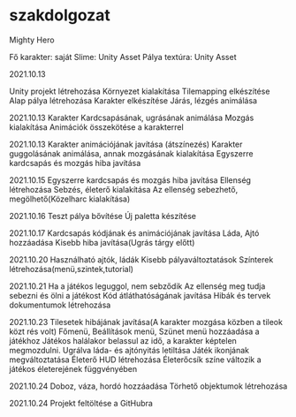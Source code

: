 # szakdolgozat
Mighty Hero

Fő karakter: saját
Slime: Unity Asset
Pálya textúra: Unity Asset

2021.10.13

Unity projekt létrehozása
Környezet kialakítása
Tilemapping elkészítése
Alap pálya létrehozása
Karakter elkészítése
Járás, lézgés animálása

2021.10.13
Karakter Kardcsapásának, ugrásának animálása
Mozgás kialakítása
Animációk összekötése a karakterrel

2021.10.13
Karakter animációjának javítása (átszínezés)
Karakter guggolásának animálása, annak mozgásának kialakítása
Egyszerre kardcsapás és mozgás hiba javítása

2021.10.15
Egyszerre kardcsapás és mozgás hiba javítása
Ellenség létrehozása
Sebzés, életerő kialakítása
Az ellenség sebezhető, megölhető(Közelharc kialakítása)

2021.10.16
Teszt pálya bővítése
Új paletta készítése

2021.10.17
Kardcsapás kódjának és animációjának javítása
Láda, Ajtó hozzáadása
Kisebb hiba javítása(Ugrás tárgy előtt)

2021.10.20
Használható ajtók, ládák
Kisebb pályaváltoztatások
Színterek létrehozása(menü,szintek,tutorial)

2021.10.21
Ha a játékos leguggol, nem sebződik
Az ellenség meg tudja sebezni és ölni a játékost
Kód átláthatóságának javítása
Hibák és tervek dokumentumok létrehozása

2021.10.23
Tilesetek hibájának javítása(A karakter mozgása közben a tileok közt rés volt)
Főmenü, Beállítások menü, Szünet menü hozzáadása a játékhoz
Játékos halálakor belassul az idő, a karakter képtelen megmozdulni.
Ugrálva láda- és ajtónyitás letiltása
Játék ikonjának megváltoztatása
Életerő HUD létrehozása
Életerőcsík színe változik a játékos életerejének függvényében

2021.10.24
Doboz, váza, hordó hozzáadása
Törhető objektumok létrehozása

2021.10.24
Projekt feltöltése a GitHubra
